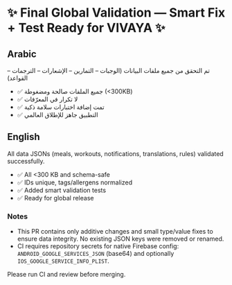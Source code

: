 <!-- PR Title -->

# ✨ Final Global Validation — Smart Fix + Test Ready for VIVAYA ✨

## Arabic

تم التحقق من جميع ملفات البيانات (الوجبات – التمارين – الإشعارات – الترجمات – القواعد)

- ✅ جميع الملفات صالحة ومضغوطة (<300KB)
- ✅ لا تكرار في المعرّفات
- ✅ تمت إضافة اختبارات سلامة ذكية
- ✅ التطبيق جاهز للإطلاق العالمي

## English

All data JSONs (meals, workouts, notifications, translations, rules) validated successfully.

- ✅ All <300 KB and schema-safe
- ✅ IDs unique, tags/allergens normalized
- ✅ Added smart validation tests
- ✅ Ready for global release

### Notes

- This PR contains only additive changes and small type/value fixes to ensure data integrity. No existing JSON keys were removed or renamed.
- CI requires repository secrets for native Firebase config: `ANDROID_GOOGLE_SERVICES_JSON` (base64) and optionally `IOS_GOOGLE_SERVICE_INFO_PLIST`.

Please run CI and review before merging.
